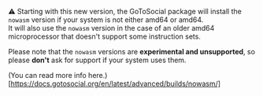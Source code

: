 ⚠️ Starting with this new version, the GoToSocial package will install the `nowasm` version if your system is not either amd64 or amd64.  
It will also use the `nowasm` version in the case of an older amd64 microprocessor that doesn't support some instruction sets.

Please note that the `nowasm` versions are **experimental and unsupported**, so please **don't** ask for support if your system uses them.

(You can read more info here.)[https://docs.gotosocial.org/en/latest/advanced/builds/nowasm/]